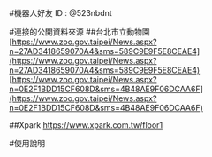 #機器⼈好友 ID : @523nbdnt

#連接的公開資料來源
##台北市立動物園
[https://www.zoo.gov.taipei/News.aspx?n=27AD3418659070A4&sms=589C9E9F5E8CEAE4](https://www.zoo.gov.taipei/News.aspx?n=27AD3418659070A4&sms=589C9E9F5E8CEAE4)
[https://www.zoo.gov.taipei/News.aspx?n=0E2F1BDD15CF608D&sms=4B48AE9F06DCAA6F](https://www.zoo.gov.taipei/News.aspx?n=0E2F1BDD15CF608D&sms=4B48AE9F06DCAA6F)

##Xpark
https://www.xpark.com.tw/floor1


#使⽤說明
